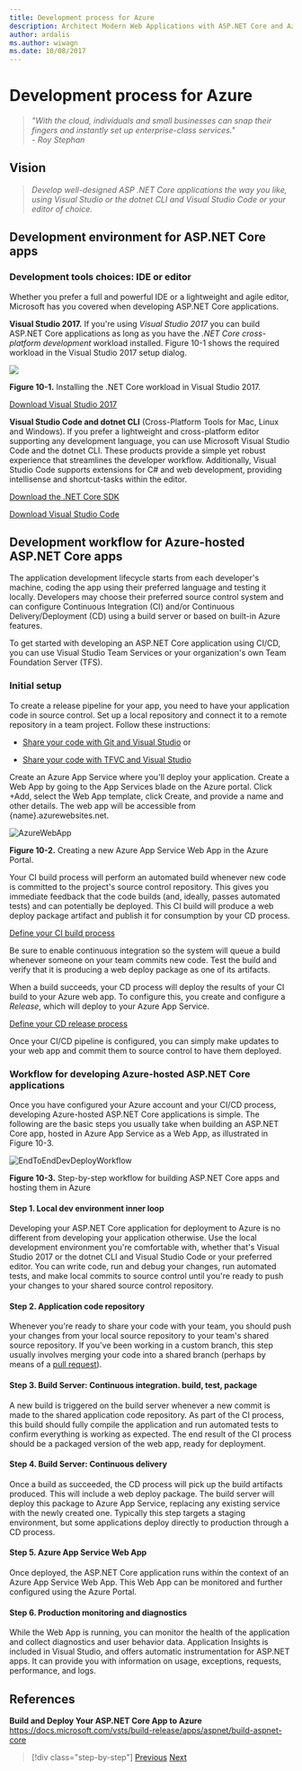 ```yaml
---
title: Development process for Azure
description: Architect Modern Web Applications with ASP.NET Core and Azure | Development process for Azure
author: ardalis
ms.author: wiwagn
ms.date: 10/08/2017
---
```

# Development process for Azure

> _"With the cloud, individuals and small businesses can snap their fingers and instantly set up enterprise-class services."_  
> _- Roy Stephan_

 ## Vision

> *Develop well-designed ASP .NET Core applications the way you like, using Visual Studio or the dotnet CLI and Visual Studio Code or your editor of choice.*

## Development environment for ASP.NET Core apps

### Development tools choices: IDE or editor

Whether you prefer a full and powerful IDE or a lightweight and agile editor, Microsoft has you covered when developing ASP.NET Core applications.

**Visual Studio 2017.** If you're using *Visual Studio 2017* you can build ASP.NET Core applications as long as you have the *.NET Core cross-platform development* workload installed. Figure 10-1 shows the required workload in the Visual Studio 2017 setup dialog.

![](./media/image10-1.png)

**Figure 10-1.** Installing the .NET Core workload in Visual Studio 2017.

[Download Visual Studio 2017](https://aka.ms/vsdownload?utm_source=mscom&utm_campaign=msdocs)

**Visual Studio Code and dotnet CLI** (Cross-Platform Tools for Mac, Linux and Windows). If you prefer a lightweight and cross-platform editor supporting any development language, you can use Microsoft Visual Studio Code and the dotnet CLI. These products provide a simple yet robust experience that streamlines the developer workflow. Additionally, Visual Studio Code supports extensions for C\# and web development, providing intellisense and shortcut-tasks within the editor.

[Download the .NET Core SDK](https://www.microsoft.com/net/download/core)

[Download Visual Studio Code](https://code.visualstudio.com/download)

## Development workflow for Azure-hosted ASP.NET Core apps

The application development lifecycle starts from each developer's machine, coding the app using their preferred language and testing it locally. Developers may choose their preferred source control system and can configure Continuous Integration (CI) and/or Continuous Delivery/Deployment (CD) using a build server or based on built-in Azure features.

To get started with developing an ASP.NET Core application using CI/CD, you can use Visual Studio Team Services or your organization's own Team Foundation Server (TFS).

### Initial setup

To create a release pipeline for your app, you need to have your application code in source control. Set up a local repository and connect it to a remote repository in a team project. Follow these instructions:

- [Share your code with Git and Visual Studio](https://docs.microsoft.com/vsts/git/share-your-code-in-git-vs) or

- [Share your code with TFVC and Visual Studio](https://docs.microsoft.com/vsts/tfvc/share-your-code-in-tfvc-vs)

Create an Azure App Service where you'll deploy your application. Create a Web App by going to the App Services blade on the Azure portal. Click +Add, select the Web App template, click Create, and provide a name and other details. The web app will be accessible from {name}.azurewebsites.net.

![AzureWebApp](./media/image10-2.png)

**Figure 10-2.** Creating a new Azure App Service Web App in the Azure Portal.

Your CI build process will perform an automated build whenever new code is committed to the project's source control repository. This gives you immediate feedback that the code builds (and, ideally, passes automated tests) and can potentially be deployed. This CI build will produce a web deploy package artifact and publish it for consumption by your CD process.

[Define your CI build process](https://docs.microsoft.com/vsts/build-release/apps/aspnet/build-aspnet-core#ci)

Be sure to enable continuous integration so the system will queue a build whenever someone on your team commits new code. Test the build and verify that it is producing a web deploy package as one of its artifacts.

When a build succeeds, your CD process will deploy the results of your CI build to your Azure web app. To configure this, you create and configure a *Release*, which will deploy to your Azure App Service.

[Define your CD release process](https://docs.microsoft.com/vsts/build-release/apps/aspnet/build-aspnet-core#cd)

Once your CI/CD pipeline is configured, you can simply make updates to your web app and commit them to source control to have them deployed.

### Workflow for developing Azure-hosted ASP.NET Core applications

Once you have configured your Azure account and your CI/CD process, developing Azure-hosted ASP.NET Core applications is simple. The following are the basic steps you usually take when building an ASP.NET Core app, hosted in Azure App Service as a Web App, as illustrated in Figure 10-3.

![EndToEndDevDeployWorkflow](./media/image10-3.png)

**Figure 10-3.** Step-by-step workflow for building ASP.NET Core apps and hosting them in Azure

#### Step 1. Local dev environment inner loop

Developing your ASP.NET Core application for deployment to Azure is no different from developing your application otherwise. Use the local development environment you're comfortable with, whether that's Visual Studio 2017 or the dotnet CLI and Visual Studio Code or your preferred editor. You can write code, run and debug your changes, run automated tests, and make local commits to source control until you're ready to push your changes to your shared source control repository.

#### Step 2. Application code repository

Whenever you're ready to share your code with your team, you should push your changes from your local source repository to your team's shared source repository. If you've been working in a custom branch, this step usually involves merging your code into a shared branch (perhaps by means of a [pull request](https://docs.microsoft.com/vsts/git/pull-requests)).

#### Step 3. Build Server: Continuous integration. build, test, package

A new build is triggered on the build server whenever a new commit is made to the shared application code repository. As part of the CI process, this build should fully compile the application and run automated tests to confirm everything is working as expected. The end result of the CI process should be a packaged version of the web app, ready for deployment.

#### Step 4. Build Server: Continuous delivery

Once a build as succeeded, the CD process will pick up the build artifacts produced. This will include a web deploy package. The build server will deploy this package to Azure App Service, replacing any existing service with the newly created one. Typically this step targets a staging environment, but some applications deploy directly to production through a CD process.

#### Step 5. Azure App Service Web App

Once deployed, the ASP.NET Core application runs within the context of an Azure App Service Web App. This Web App can be monitored and further configured using the Azure Portal.

#### Step 6. Production monitoring and diagnostics

While the Web App is running, you can monitor the health of the application and collect diagnostics and user behavior data. Application Insights is included in Visual Studio, and offers automatic instrumentation for ASP.NET apps. It can provide you with information on usage, exceptions, requests, performance, and logs.

## References

**Build and Deploy Your ASP.NET Core App to Azure**  
<https://docs.microsoft.com/vsts/build-release/apps/aspnet/build-aspnet-core>

>[!div class="step-by-step"]
[Previous](test-asp-net-core-mvc-apps.md)
[Next](azure-hosting-recommendations-for-asp-net-web-apps.md)